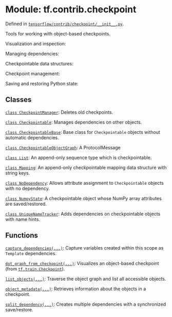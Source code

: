 <div itemscope itemtype="http://developers.google.com/ReferenceObject">
<meta itemprop="name" content="tf.contrib.checkpoint" />
<meta itemprop="path" content="Stable" />
</div>

# Module: tf.contrib.checkpoint



Defined in [`tensorflow/contrib/checkpoint/__init__.py`](https://www.tensorflow.org/code/tensorflow/contrib/checkpoint/__init__.py).

Tools for working with object-based checkpoints.

Visualization and inspection:

Managing dependencies:

Checkpointable data structures:

Checkpoint management:

Saving and restoring Python state:

## Classes

[`class CheckpointManager`](../../tf/contrib/checkpoint/CheckpointManager.md): Deletes old checkpoints.

[`class Checkpointable`](../../tf/contrib/checkpoint/Checkpointable.md): Manages dependencies on other objects.

[`class CheckpointableBase`](../../tf/contrib/checkpoint/CheckpointableBase.md): Base class for `Checkpointable` objects without automatic dependencies.

[`class CheckpointableObjectGraph`](../../tf/contrib/checkpoint/CheckpointableObjectGraph.md): A ProtocolMessage

[`class List`](../../tf/contrib/checkpoint/List.md): An append-only sequence type which is checkpointable.

[`class Mapping`](../../tf/contrib/checkpoint/Mapping.md): An append-only checkpointable mapping data structure with string keys.

[`class NoDependency`](../../tf/contrib/checkpoint/NoDependency.md): Allows attribute assignment to `Checkpointable` objects with no dependency.

[`class NumpyState`](../../tf/contrib/checkpoint/NumpyState.md): A checkpointable object whose NumPy array attributes are saved/restored.

[`class UniqueNameTracker`](../../tf/contrib/checkpoint/UniqueNameTracker.md): Adds dependencies on checkpointable objects with name hints.

## Functions

[`capture_dependencies(...)`](../../tf/contrib/checkpoint/capture_dependencies.md): Capture variables created within this scope as `Template` dependencies.

[`dot_graph_from_checkpoint(...)`](../../tf/contrib/checkpoint/dot_graph_from_checkpoint.md): Visualizes an object-based checkpoint (from <a href="../../tf/train/Checkpoint.md"><code>tf.train.Checkpoint</code></a>).

[`list_objects(...)`](../../tf/contrib/checkpoint/list_objects.md): Traverse the object graph and list all accessible objects.

[`object_metadata(...)`](../../tf/contrib/checkpoint/object_metadata.md): Retrieves information about the objects in a checkpoint.

[`split_dependency(...)`](../../tf/contrib/checkpoint/split_dependency.md): Creates multiple dependencies with a synchronized save/restore.

